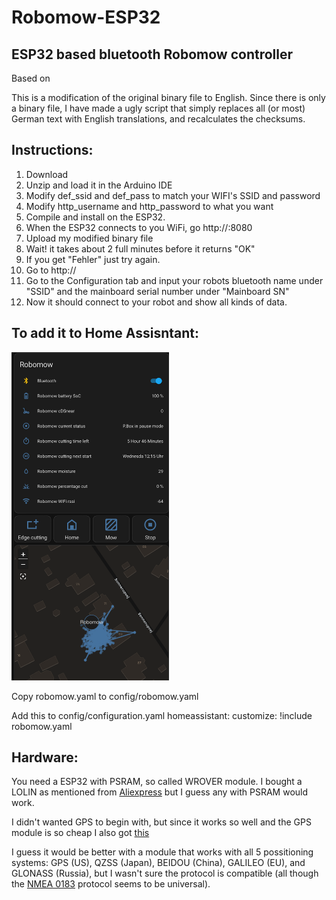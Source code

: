# Robomow-ESP32
## ESP32 based bluetooth Robomow controller

Based on [](https://www.skyynet.de/mowgli_connect.php)

This is a modification of the original binary file to English.
Since there is only a binary file, I have made a ugly script that simply replaces all (or most) German text with English translations, and recalculates the checksums.

[](images/settings.png)

## Instructions:

1. Download [](https://www.skyynet.de/ftp/mspitzel_v105.zip)
2. Unzip and load it in the Arduino IDE
3. Modify def_ssid and def_pass to match your WIFI's SSID and password
4. Modify http_username and http_password to what you want
5. Compile and install on the ESP32.
6. When the ESP32 connects to you WiFi, go http://<IP>:8080
7. Upload my modified binary file
8. Wait! it takes about 2 full minutes before it returns "OK"
9. If you get "Fehler" just try again.
10. Go to http://<IP>
11. Go to the Configuration tab and input your robots bluetooth name under "SSID" and the mainboard serial number under "Mainboard SN"
12. Now it should connect to your robot and show all kinds of data.

## To add it to Home Assisntant:
<img src="images/homeassistant.png" width=50% height=50%>

Copy robomow.yaml to config/robomow.yaml

Add this to config/configuration.yaml
homeassistant:
  customize: !include robomow.yaml

## Hardware:
You need a ESP32 with PSRAM, so called WROVER module.
I bought a LOLIN as mentioned from [Aliexpress](https://www.aliexpress.com/item/32883116057.html)
but I guess any with PSRAM would work.

I didn't wanted GPS to begin with, but since it works so well and the GPS module is so cheap I also got [this](https://www.aliexpress.com/item/914261817.html)

I guess it would be better with a module that works with all 5 possitioning systems: GPS (US), QZSS (Japan), BEIDOU (China), GALILEO (EU), and GLONASS (Russia),
but I wasn't sure the protocol is compatible (all though the [NMEA 0183](https://en.wikipedia.org/wiki/NMEA_0183) protocol seems to be universal).
